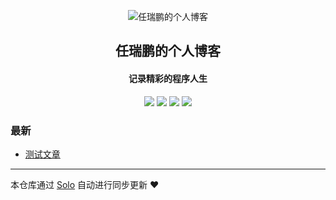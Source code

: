<p align="center"><img alt="任瑞鹏的个人博客" src="https://static.b3log.org/images/brand/solo-32.png"></p><h2 align="center">
任瑞鹏的个人博客
</h2>

<h4 align="center">记录精彩的程序人生</h4>
<p align="center"><a title="任瑞鹏的个人博客" target="_blank" href="https://github.com/renruipengpeng/solo-blog"><img src="https://img.shields.io/github/last-commit/renruipengpeng/solo-blog.svg?style=flat-square&color=FF9900"></a>
<a title="GitHub repo size in bytes" target="_blank" href="https://github.com/renruipengpeng/solo-blog"><img src="https://img.shields.io/github/repo-size/renruipengpeng/solo-blog.svg?style=flat-square"></a>
<a title="Solo Version" target="_blank" href="https://github.com/b3log/solo/releases"><img src="https://img.shields.io/badge/solo-3.6.3-f1e05a.svg?style=flat-square&color=blueviolet"></a>
<a title="Hits" target="_blank" href="https://github.com/b3log/hits"><img src="https://hits.b3log.org/renruipengpeng/solo-blog.svg"></a></p>

### 最新

* [测试文章](http://www.renruipeng.cn/articles/2019/08/01/1564655394753.html)



---

本仓库通过 [Solo](https://github.com/b3log/solo) 自动进行同步更新 ❤️ 